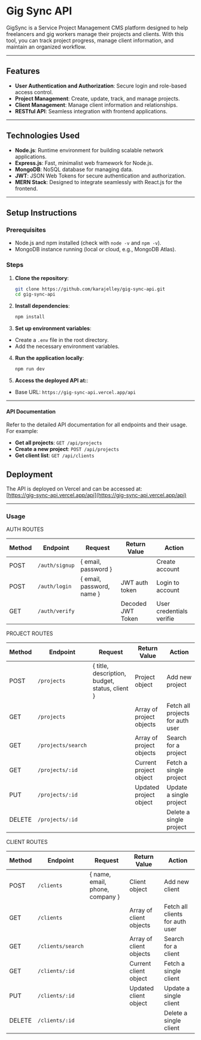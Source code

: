 # Gig Sync API

GigSync is a Service Project Management CMS platform designed to help freelancers and gig workers manage their projects and clients. With this tool, you can track project progress, manage client information, and maintain an organized workflow.

---

## Features

- **User Authentication and Authorization**: Secure login and role-based access control.
- **Project Management**: Create, update, track, and manage projects.
- **Client Management**: Manage client information and relationships.
- **RESTful API**: Seamless integration with frontend applications.

---

## Technologies Used

- **Node.js**: Runtime environment for building scalable network applications.
- **Express.js**: Fast, minimalist web framework for Node.js.
- **MongoDB**: NoSQL database for managing data.
- **JWT**: JSON Web Tokens for secure authentication and authorization.
- **MERN Stack**: Designed to integrate seamlessly with React.js for the frontend.

---

## Setup Instructions

### Prerequisites

- Node.js and npm installed (check with `node -v` and `npm -v`).
- MongoDB instance running (local or cloud, e.g., MongoDB Atlas).

### Steps

1. **Clone the repository**:  
   ```bash
   git clone https://github.com/karajelley/gig-sync-api.git
   cd gig-sync-api

2. **Install dependencies**:
   ```bash
   npm install

3. **Set up environment variables**:
- Create a `.env` file in the root directory.
- Add the necessary environment variables.

4. **Run the application locally**:
   ```bash
   npm run dev

5. **Access the deployed API at:**:
- Base URL: `https://gig-sync-api.vercel.app/api`


---
#### API Documentation

Refer to the detailed API documentation for all endpoints and their usage. For example:
- **Get all projects**: `GET /api/projects`
- **Create a new project**: `POST /api/projects`
- **Get client list**: `GET /api/clients`

## Deployment

The API is deployed on Vercel and can be accessed at:  
[https://gig-sync-api.vercel.app/api](https://gig-sync-api.vercel.app/api)


---
### Usage

AUTH ROUTES

| Method | Endpoint               | Request                                        | Return Value             | Action                           |
| ------ | ---------------------- | ---------------------------------------------- | ------------------------ | -------------------------------- |
| POST   | `/auth/signup`         | { email, password }                            |                          | Create account                   |
| POST   | `/auth/login`          | { email, password, name }                      | JWT auth token           | Login to account                 |
| GET    | `/auth/verify`         |                                                | Decoded JWT Token        | User credentials verifie         |



PROJECT ROUTES

| Method | Endpoint               | Request                                        | Return Value             | Action                           |
| ------ | ---------------------- | ---------------------------------------------- | ------------------------ | -------------------------------- |
| POST   | `/projects`            | { title, description, budget, status, client } | Project object           | Add new project                  |
| GET    | `/projects`            |                                                | Array of project objects | Fetch all projects for auth user |
| GET    | `/projects/search`     |                                                | Array of project objects | Search for a project             |
| GET    | `/projects/:id`        |                                                | Current project object   | Fetch a single project           |
| PUT    | `/projects/:id`        |                                                | Updated project object   | Update a single project          |
| DELETE | `/projects/:id`        |                                                |                          | Delete a single project          |



CLIENT ROUTES

| Method | Endpoint               | Request                                        | Return Value             | Action                           |
| ------ | ---------------------- | ---------------------------------------------- | ------------------------ | -------------------------------- |
| POST   | `/clients`             | { name, email, phone, company }                | Client object             | Add new client                  |
| GET    | `/clients`             |                                                | Array of client objects   | Fetch all clients for auth user |
| GET    | `/clients/search`      |                                                | Array of client objects   | Search for a client             |
| GET    | `/clients/:id`         |                                                | Current client object     | Fetch a single client           |
| PUT    | `/clients/:id`         |                                                | Updated client object     | Update a single client          |
| DELETE | `/clients/:id`         |                                                |                           | Delete a single client          |



  
    
















